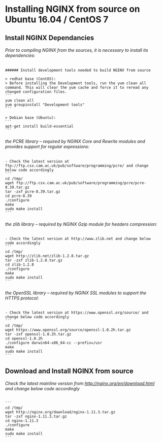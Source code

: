 # Installing NGINX from source on Ubuntu 16.04 / CentOS 7

## Install NGINX Dependancies

  ###### Prior to compiling NGINX from the sources, it is necessary to install its dependencies:

    ###### Install development tools needed to build NGINX from source

    > redhat base (CentOS):
    > Before installing the Development tools, run the yum clean all command. This will clear the yum cache and force it to reread any changed configuration files.
    ```
    yum clean all
    yum groupinstall "Development tools"
    ```

    > Debian base (Ubuntu):
    ```
    apt-get install build-essential
    ```
  
  
  ###### the PCRE library – required by NGINX Core and Rewrite modules and provides support for regular expressions:
    - Check the latest version at ftp://ftp.csx.cam.ac.uk/pub/software/programming/pcre/ and change below code accordingly
    ```
    cd /tmp/
    wget ftp://ftp.csx.cam.ac.uk/pub/software/programming/pcre/pcre-8.39.tar.gz
    tar -zxf pcre-8.39.tar.gz
    cd pcre-8.39
    ./configure
    make
    sudo make install
    ```
  
  ###### the zlib library – required by NGINX Gzip module for headers compression:
    - Check the latest version at http://www.zlib.net and change below code accordingly
    ```
    cd /tmp/
    wget http://zlib.net/zlib-1.2.8.tar.gz
    tar -zxf zlib-1.2.8.tar.gz
    cd zlib-1.2.8
    ./configure
    make
    sudo make install
    ```
  
  ###### the OpenSSL library – required by NGINX SSL modules to support the HTTPS protocol:
    - Check the latest version at https://www.openssl.org/source/ and change below code accordingly
    ```
    cd /tmp/
    wget https://www.openssl.org/source/openssl-1.0.2h.tar.gz
    tar -zxf openssl-1.0.2h.tar.gz
    cd openssl-1.0.2h
    ./configure darwin64-x86_64-cc --prefix=/usr
    make
    sudo make install
    ```
  
## Download and Install NGINX from source
  
  ###### Check the latest mainline version from http://nginx.org/en/download.html and change below code accordingly
    ```
    cd /tmp/
    wget http://nginx.org/download/nginx-1.11.3.tar.gz
    tar -zxf nginx-1.11.3.tar.gz
    cd nginx-1.11.3
    ./configure
    make
    sudo make install
    ```

